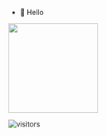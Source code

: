 
- 👋 Hello

<!---
Fm-s/Fm-s is a ✨ special ✨ repository because its `README.md` (this file) appears on your GitHub profile.
You can click the Preview link to take a look at your changes.
--->


<img height="180em" src="https://github-readme-stats.vercel.app/api?username=Fm-s&show_icons=true&hide_border=true&&count_private=true&include_all_commits=true" />


![visitors](https://visitor-badge.glitch.me/badge?page_id=Fm-s.Fm-s)

